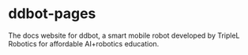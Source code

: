 # ddbot-pages
The docs website for ddbot, a smart mobile robot developed by TripleL Robotics for affordable AI+robotics education.
